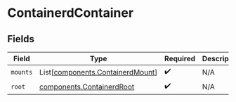 # ContainerdContainer


## Fields

| Field                                                                          | Type                                                                           | Required                                                                       | Description                                                                    |
| ------------------------------------------------------------------------------ | ------------------------------------------------------------------------------ | ------------------------------------------------------------------------------ | ------------------------------------------------------------------------------ |
| `mounts`                                                                       | List[[components.ContainerdMount](../../models/components/containerdmount.md)] | :heavy_check_mark:                                                             | N/A                                                                            |
| `root`                                                                         | [components.ContainerdRoot](../../models/components/containerdroot.md)         | :heavy_check_mark:                                                             | N/A                                                                            |
